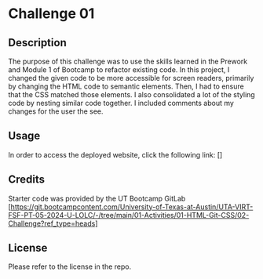 # Challenge 01

## Description

The purpose of this challenge was to use the skills learned in the Prework and Module 1 of Bootcamp to refactor existing code. In this project, I changed the given code to be more accessible for screen readers, primarily by changing the HTML code to semantic elements. Then, I had to ensure that the CSS matched those elements. I also consolidated a lot of the styling code by nesting similar code together. I included comments about my changes for the user the see.

## Usage

In order to access the deployed website, click the following link: []



## Credits

Starter code was provided by the UT Bootcamp GitLab [https://git.bootcampcontent.com/University-of-Texas-at-Austin/UTA-VIRT-FSF-PT-05-2024-U-LOLC/-/tree/main/01-Activities/01-HTML-Git-CSS/02-Challenge?ref_type=heads]

## License

Please refer to the license in the repo.
